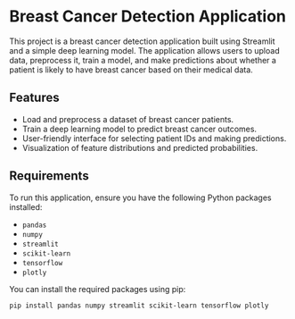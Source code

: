 # Breast Cancer Detection Application

This project is a breast cancer detection application built using Streamlit and a simple deep learning model. The application allows users to upload data, preprocess it, train a model, and make predictions about whether a patient is likely to have breast cancer based on their medical data.

## Features

- Load and preprocess a dataset of breast cancer patients.
- Train a deep learning model to predict breast cancer outcomes.
- User-friendly interface for selecting patient IDs and making predictions.
- Visualization of feature distributions and predicted probabilities.

## Requirements

To run this application, ensure you have the following Python packages installed:

- `pandas`
- `numpy`
- `streamlit`
- `scikit-learn`
- `tensorflow`
- `plotly`

You can install the required packages using pip:

```bash
pip install pandas numpy streamlit scikit-learn tensorflow plotly
